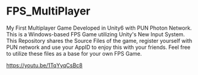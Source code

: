 # FPS_MultiPlayer

My First Multiplayer Game Developed in Unity6 with PUN Photon Network. This is a Windows-based FPS Game utilizing Unity's New Input System.
This Repository shares the Source Files of the game, register yourself with PUN network and use your AppID to enjoy this with your friends. Feel free to utilize these files as a base for your own FPS Game.

https://youtu.be/1TqYyqCsBc8
